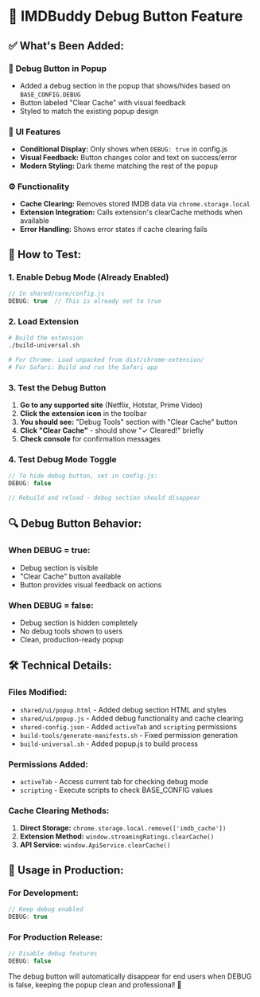 # 🎯 IMDBuddy Debug Button Feature

## ✅ **What's Been Added:**

### 🔧 **Debug Button in Popup**
- Added a debug section in the popup that shows/hides based on `BASE_CONFIG.DEBUG`
- Button labeled "Clear Cache" with visual feedback
- Styled to match the existing popup design

### 🎨 **UI Features**
- **Conditional Display:** Only shows when `DEBUG: true` in config.js
- **Visual Feedback:** Button changes color and text on success/error
- **Modern Styling:** Dark theme matching the rest of the popup

### ⚙️ **Functionality**
- **Cache Clearing:** Removes stored IMDB data via `chrome.storage.local`
- **Extension Integration:** Calls extension's clearCache methods when available
- **Error Handling:** Shows error states if cache clearing fails

## 🚀 **How to Test:**

### **1. Enable Debug Mode (Already Enabled)**
```javascript
// In shared/core/config.js
DEBUG: true  // This is already set to true
```

### **2. Load Extension**
```bash
# Build the extension
./build-universal.sh

# For Chrome: Load unpacked from dist/chrome-extension/
# For Safari: Build and run the Safari app
```

### **3. Test the Debug Button**
1. **Go to any supported site** (Netflix, Hotstar, Prime Video)
2. **Click the extension icon** in the toolbar
3. **You should see:** "Debug Tools" section with "Clear Cache" button
4. **Click "Clear Cache"** - should show "✓ Cleared!" briefly
5. **Check console** for confirmation messages

### **4. Test Debug Mode Toggle**
```javascript
// To hide debug button, set in config.js:
DEBUG: false

// Rebuild and reload - debug section should disappear
```

## 🔍 **Debug Button Behavior:**

### **When DEBUG = true:**
- Debug section is visible
- "Clear Cache" button available
- Button provides visual feedback on actions

### **When DEBUG = false:**
- Debug section is hidden completely
- No debug tools shown to users
- Clean, production-ready popup

## 🛠️ **Technical Details:**

### **Files Modified:**
- `shared/ui/popup.html` - Added debug section HTML and styles
- `shared/ui/popup.js` - Added debug functionality and cache clearing
- `shared-config.json` - Added `activeTab` and `scripting` permissions
- `build-tools/generate-manifests.sh` - Fixed permission generation
- `build-universal.sh` - Added popup.js to build process

### **Permissions Added:**
- `activeTab` - Access current tab for checking debug mode
- `scripting` - Execute scripts to check BASE_CONFIG values

### **Cache Clearing Methods:**
1. **Direct Storage:** `chrome.storage.local.remove(['imdb_cache'])`
2. **Extension Method:** `window.streamingRatings.clearCache()`
3. **API Service:** `window.ApiService.clearCache()`

## 🎯 **Usage in Production:**

### **For Development:**
```javascript
// Keep debug enabled
DEBUG: true
```

### **For Production Release:**
```javascript
// Disable debug features
DEBUG: false
```

The debug button will automatically disappear for end users when DEBUG is false, keeping the popup clean and professional! 🚀
